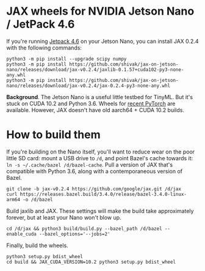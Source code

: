 # JAX wheels for NVIDIA Jetson Nano / JetPack 4.6

If you're running <a href="https://developer.nvidia.com/embedded/jetpack#collapseJetsonNano">Jetpack 4.6</a> on your Jetson Nano, you can install JAX 0.2.4 with the following commands:

```
python3 -m pip install --upgrade scipy numpy
python3 -m pip install https://github.com/shivak/jax-on-jetson-nano/releases/download/jax-v0.2.4/jaxlib-0.1.57+cuda102-py3-none-any.whl
python3 -m pip install https://github.com/shivak/jax-on-jetson-nano/releases/download/jax-v0.2.4/jax-0.2.4-py3-none-any.whl
```

**Background**. The Jetson Nano is a useful little testbed for TinyML. But it's stuck
on CUDA 10.2 and Python 3.6. Wheels for <a href="https://qengineering.eu/install-pytorch-on-jetson-nano.html">recent PyTorch</a> are available.
However, JAX doesn't have old aarch64 + CUDA 10.2 builds.

# How to build them 
If you're building on the Nano itself, you'll want to reduce wear on the poor little SD card: mount a USB drive to `/d`, and 
point Bazel's cache towards it: `ln -s ~/.cache/bazel /d/bazel-cache`. Pull a version of JAX that's compatible with Python 3.6, along with a contemporaneous version of Bazel.
```
git clone -b jax-v0.2.4 https://github.com/google/jax.git /d/jax
curl https://releases.bazel.build/3.4.0/release/bazel-3.4.0-linux-arm64 -o /d/bazel
```
Build jaxlib and JAX. These settings will make the build take approximately forever, but at least your Nano won't blow up. 
```
cd /d/jax && python3 build/build.py --bazel_path /d/bazel --enable_cuda --bazel_options='--jobs=2'
```                                              
Finally, build the wheels.
```
python3 setup.py bdist_wheel
cd build && JAX_CUDA_VERSION=10.2 python3 setup.py bdist_wheel
```
